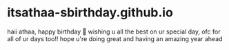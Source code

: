 # itsathaa-sbirthday.github.io
haii athaa, happy birthday 🥳 wishing u all the best on ur special day, ofc for all of ur days too!! hope u're doing great and having an amazing year ahead
